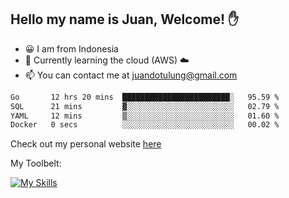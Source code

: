 ## Hello my name is Juan, Welcome! ✋

- 😀 I am from Indonesia
- 📖 Currently learning the cloud (AWS) ☁️
- 📫 You can contact me at juandotulung@gmail.com

<!--START_SECTION:waka-->

```txt
Go       12 hrs 20 mins  ████████████████████████░   95.59 %
SQL      21 mins         ▓░░░░░░░░░░░░░░░░░░░░░░░░   02.79 %
YAML     12 mins         ▒░░░░░░░░░░░░░░░░░░░░░░░░   01.60 %
Docker   0 secs          ░░░░░░░░░░░░░░░░░░░░░░░░░   00.02 %
```

<!--END_SECTION:waka-->

Check out my personal website [here](https://juanchristian.com)

My Toolbelt:

[![My Skills](https://skillicons.dev/icons?i=go,js,ts,nodejs,express,react,nextjs,vue,tailwind,vite,html,css,python,php,aws,bash,linux,postgres,mysql,redis,kafka,docker,vercel,netlify,vscode,figma)](https://skillicons.dev)

